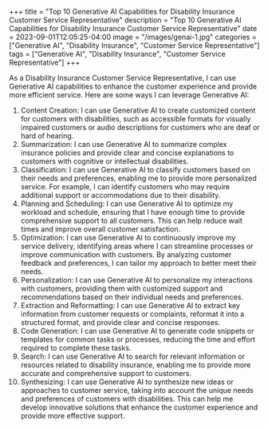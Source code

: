 +++
title = "Top 10 Generative AI Capabilities for Disability Insurance Customer Service Representative"
description = "Top 10 Generative AI Capabilities for Disability Insurance Customer Service Representative"
date = 2023-09-01T12:05:25-04:00
image = "/images/genai-1.jpg"
categories = ["Generative AI", "Disability Insurance", "Customer Service Representative"]
tags = ["Generative AI", "Disability Insurance", "Customer Service Representative"]
+++

As a Disability Insurance Customer Service Representative, I can use Generative AI capabilities to enhance the customer experience and provide more efficient service. Here are some ways I can leverage Generative AI:

1. Content Creation: I can use Generative AI to create customized content for customers with disabilities, such as accessible formats for visually impaired customers or audio descriptions for customers who are deaf or hard of hearing.
2. Summarization: I can use Generative AI to summarize complex insurance policies and provide clear and concise explanations to customers with cognitive or intellectual disabilities.
3. Classification: I can use Generative AI to classify customers based on their needs and preferences, enabling me to provide more personalized service. For example, I can identify customers who may require additional support or accommodations due to their disability.
4. Planning and Scheduling: I can use Generative AI to optimize my workload and schedule, ensuring that I have enough time to provide comprehensive support to all customers. This can help reduce wait times and improve overall customer satisfaction.
5. Optimization: I can use Generative AI to continuously improve my service delivery, identifying areas where I can streamline processes or improve communication with customers. By analyzing customer feedback and preferences, I can tailor my approach to better meet their needs.
6. Personalization: I can use Generative AI to personalize my interactions with customers, providing them with customized support and recommendations based on their individual needs and preferences.
7. Extraction and Reformatting: I can use Generative AI to extract key information from customer requests or complaints, reformat it into a structured format, and provide clear and concise responses.
8. Code Generation: I can use Generative AI to generate code snippets or templates for common tasks or processes, reducing the time and effort required to complete these tasks.
9. Search: I can use Generative AI to search for relevant information or resources related to disability insurance, enabling me to provide more accurate and comprehensive support to customers.
10. Synthesizing: I can use Generative AI to synthesize new ideas or approaches to customer service, taking into account the unique needs and preferences of customers with disabilities. This can help me develop innovative solutions that enhance the customer experience and provide more effective support.